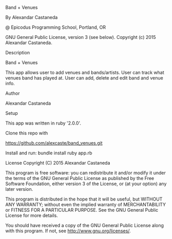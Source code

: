 Band + Venues

By Alexandar Castaneda

@ Epicodus Programming School, Portland, OR

GNU General Public License, version 3 (see below). Copyright (c) 2015 Alexandar Castaneda.

Description

Band + Venues

This app allows user to add venues and bands/artists.  User can track what venues band has played at.  User can add, delete and edit band and venue info.

Author

Alexandar Castaneda

Setup

This app was written in ruby '2.0.0'.

Clone this repo with

https://github.com/alexcaste/band_venues.git

Install and run: bundle install ruby app.rb


License Copyright (C) 2015 Alexandar Castaneda

This program is free software: you can redistribute it and/or modify it under the terms of the GNU General Public License as published by the Free Software Foundation, either version 3 of the License, or (at your option) any later version.

This program is distributed in the hope that it will be useful, but WITHOUT ANY WARRANTY; without even the implied warranty of MERCHANTABILITY or FITNESS FOR A PARTICULAR PURPOSE. See the GNU General Public License for more details.

You should have received a copy of the GNU General Public License along with this program. If not, see http://www.gnu.org/licenses/.
